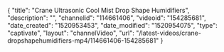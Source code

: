 {
    "title": "Crane Ultrasonic Cool Mist Drop Shape Humidifiers",
    "description": "",
    "channelid": "114661406",
    "videoid": "154285681",
    "date_created": "1520953453",
    "date_modified": "1520954075",
    "type": "captivate",
    "layout": "channelVideo",
    "url": "\/latest-videos\/crane-dropshapehumidifiers-mp4\/114661406-154285681"
}